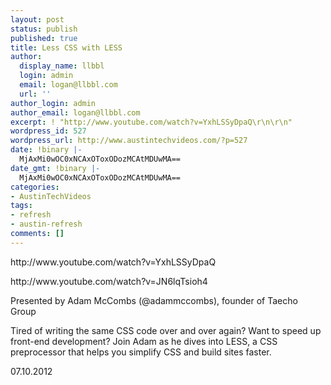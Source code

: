 ```yaml
---
layout: post
status: publish
published: true
title: Less CSS with LESS
author:
  display_name: llbbl
  login: admin
  email: logan@llbbl.com
  url: ''
author_login: admin
author_email: logan@llbbl.com
excerpt: ! "http://www.youtube.com/watch?v=YxhLSSyDpaQ\r\n\r\n"
wordpress_id: 527
wordpress_url: http://www.austintechvideos.com/?p=527
date: !binary |-
  MjAxMi0wOC0xNCAxOToxODozMCAtMDUwMA==
date_gmt: !binary |-
  MjAxMi0wOC0xNCAxOToxODozMCAtMDUwMA==
categories:
- AustinTechVideos
tags:
- refresh
- austin-refresh
comments: []
---
```

<p>http://www.youtube.com/watch?v=YxhLSSyDpaQ</p>
<p><a id="more"></a><a id="more-527"></a></p>
<p>http://www.youtube.com/watch?v=JN6lqTsioh4</p>
<p>Presented by Adam McCombs (@adammccombs), founder of Taecho Group</p>
<p>Tired of writing the same CSS code over and over again? Want to speed up front-end development? Join Adam as he dives into LESS, a CSS preprocessor that helps you simplify CSS and build sites faster.</p>
<p>07.10.2012</p>
